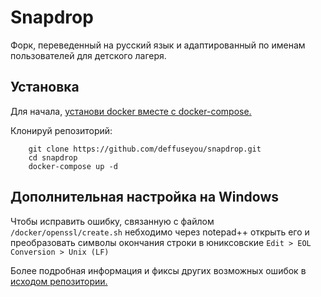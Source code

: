 # Snapdrop 

Форк, переведенный на русский язык и адаптированный по именам пользователей для детского лагеря.

## Установка

Для начала, [установи docker вместе с docker-compose.](https://docs.docker.com/compose/install/)

Клонируй репозиторий:
```
    git clone https://github.com/deffuseyou/snapdrop.git
    cd snapdrop
    docker-compose up -d
```
## Дополнительная настройка на Windows

Чтобы исправить ошибку, связанную с файлом ```/docker/openssl/create.sh``` небходимо через notepad++ открыть его и преобразовать символы окончания строки в юниксовские
```Edit > EOL Conversion > Unix (LF)```




Более подробная информация и фиксы других возможных ошибок в [исходом репозитории.](https://github.com/RobinLinus/snapdrop)
